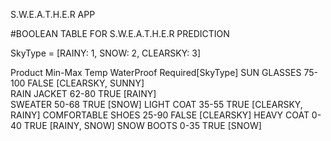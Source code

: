 
S.W.E.A.T.H.E.R  APP


#BOOLEAN TABLE FOR S.W.E.A.T.H.E.R PREDICTION

SkyType = [RAINY: 1, SNOW: 2, CLEARSKY: 3]

Product 	            Min-Max Temp	    WaterProof         Required[SkyType] 
SUN GLASSES                 75-100              FALSE           [CLEARSKY, SUNNY]                  
RAIN JACKET                 62-80               TRUE            [RAINY]                               
SWEATER                     50-68               TRUE            [SNOW]
LIGHT COAT                  35-55               TRUE            [CLEARSKY, RAINY]
COMFORTABLE SHOES           25-90               FALSE           [CLEARSKY]
HEAVY COAT                  0-40                TRUE            [RAINY, SNOW]
SNOW BOOTS                  0-35                TRUE            [SNOW]     